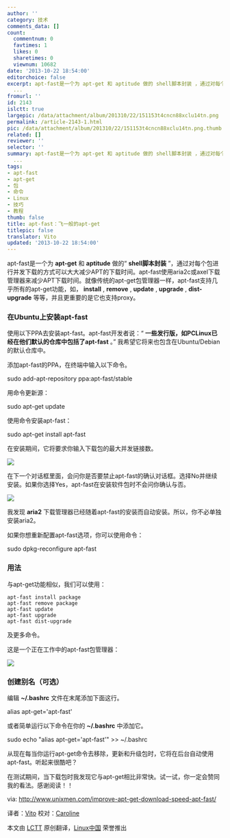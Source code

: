 ```yaml
---
author: ''
category: 技术
comments_data: []
count:
  commentnum: 0
  favtimes: 1
  likes: 0
  sharetimes: 0
  viewnum: 10682
date: '2013-10-22 18:54:00'
editorchoice: false
excerpt: apt-fast是一个为 apt-get 和 aptitude 做的 shell脚本封装 ，通过对每个包进行并发下载的方式可以大大减少APT的下载时间。apt-fast使用aria2c或axel下载管理器来减少APT下载时间。就像传统的apt-get包管理器一样，a
  ...
fromurl: ''
id: 2143
islctt: true
largepic: /data/attachment/album/201310/22/151153t4cncn88xclu14tn.png
permalink: /article-2143-1.html
pic: /data/attachment/album/201310/22/151153t4cncn88xclu14tn.png.thumb.jpg
related: []
reviewer: ''
selector: ''
summary: apt-fast是一个为 apt-get 和 aptitude 做的 shell脚本封装 ，通过对每个包进行并发下载的方式可以大大减少APT的下载时间。apt-fast使用aria2c或axel下载管理器来减少APT下载时间。就像传统的apt-get包管理器一样，a
  ...
tags:
- apt-fast
- apt-get
- 包
- 命令
- Linux
- 技巧
- 教程
thumb: false
title: apt-fast：飞一般的apt-get
titlepic: false
translator: Vito
updated: '2013-10-22 18:54:00'
---
```


apt-fast是一个为 **apt-get** 和 **aptitude** 做的“ **shell脚本封装** ”，通过对每个包进行并发下载的方式可以大大减少APT的下载时间。apt-fast使用aria2c或axel下载管理器来减少APT下载时间。就像传统的apt-get包管理器一样，apt-fast支持几乎所有的apt-get功能，如， **install** , **remove** , **update** , **upgrade** , **dist-upgrade** 等等，并且更重要的是它也支持proxy。


### **在Ubuntu上安装apt-fast**


使用以下PPA去安装apt-fast。apt-fast开发者说：“ **一些发行版，如PCLinux已经在他们默认的仓库中包括了apt-fast** 。” 我希望它将来也包含在Ubuntu/Debian的默认仓库中。


添加apt-fast的PPA，在终端中输入以下命令。


sudo add-apt-repository ppa:apt-fast/stable


用命令更新源：


sudo apt-get update


使用命令安装apt-fast：


sudo apt-get install apt-fast


在安装期间，它将要求你输入下载包的最大并发链接数。


 ![](/data/attachment/album/201310/22/151153t4cncn88xclu14tn.png)


在下一个对话框里面，会问你是否要禁止apt-fast的确认对话框。选择No并继续安装。如果你选择Yes，apt-fast在安装软件包时不会问你确认与否。


![](/data/attachment/album/201310/22/1511542o3cdm1qnmwnp6pc.png) 


我发现 **aria2** 下载管理器已经随着apt-fast的安装而自动安装。所以，你不必单独安装aria2。


如果你想重新配置apt-fast选项，你可以使用命令：


sudo dpkg-reconfigure apt-fast


### **用法**


与apt-get功能相似，我们可以使用：



```
apt-fast install package
apt-fast remove package
apt-fast update
apt-fast upgrade
apt-fast dist-upgrade
```

及更多命令。


这是一个正在工作中的apt-fast包管理器：


 ![](/data/attachment/album/201310/22/1511580604uqko66o1oyg0.png)


### **创建别名（可选）**


编辑 **~/.bashrc** 文件在末尾添加下面这行。


alias apt-get='apt-fast'


或者简单运行以下命令在你的 **~/.bashrc** 中添加它。


sudo echo "alias apt-get='apt-fast'" >> ~/.bashrc


从现在每当你运行apt-get命令去移除，更新和升级包时，它将在后台自动使用apt-fast。听起来很酷吧？


在测试期间，当下载包时我发现它与apt-get相比非常快。试一试，你一定会赞同我的看法。感谢阅读！！


 


via: <http://www.unixmen.com/improve-apt-get-download-speed-apt-fast/>


译者：[Vito](https://github.com/Vito) 校对：[Caroline](https://github.com/carolinewuyan)


本文由 [LCTT](https://github.com/LCTT/TranslateProject) 原创翻译，[Linux中国](http://linux.cn/) 荣誉推出